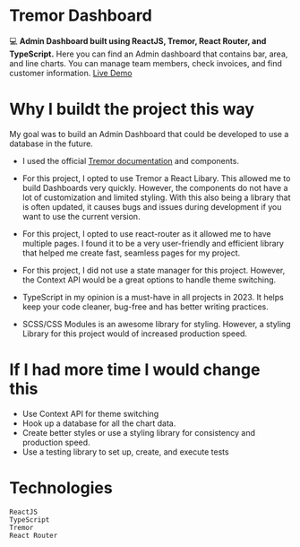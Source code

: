# Tremor Dashboard

💻 **Admin Dashboard built using ReactJS, Tremor, React Router, and TypeScript.**
Here you can find an Admin dashboard that contains bar, area, and line charts. You can manage team members, check invoices, and find customer information.
[Live Demo](https://john-seredich.github.io/tremor-dashboard/)

# Why I buildt the project this way

My goal was to build an Admin Dashboard that could be developed to use a database in the future.

- I used the official [Tremor documentation](https://www.tremor.so/) and components.

- For this project, I opted to use Tremor a React Libary. This allowed me to build Dashboards very quickly. However, the components do not have a lot of customization and limited styling. With this also being a library that is often updated, it causes bugs and issues during development if you want to use the current version.
- For this project, I opted to use react-router as it allowed me to have multiple pages. I found it to be a very user-friendly and efficient library that helped me create fast, seamless pages for my project.
- For this project, I did not use a state manager for this project. However, the Context API would be a great options to handle theme switching.
- TypeScript in my opinion is a must-have in all projects in 2023. It helps keep your code cleaner, bug-free and has better writing practices.
- SCSS/CSS Modules is an awesome library for styling. However, a styling Library for this project would of increased production speed.

# If I had more time I would change this

- Use Context API for theme switching
- Hook up a database for all the chart data.
- Create better styles or use a styling library for consistency and production speed.
- Use a testing library to set up, create, and execute tests

# Technologies

    ReactJS
    TypeScript
    Tremor
    React Router
